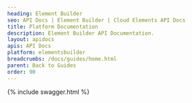 ```yaml
---
heading: Element Builder
seo: API Docs | Element Builder | Cloud Elements API Docs
title: Platform Documentation
description: Element Builder API Documentation.
layout: apidocs
apis: API Docs
platform: elementsbuilder
breadcrumbs: /docs/guides/home.html
parent: Back to Guides
order: 90
---
```


{% include swagger.html %}
